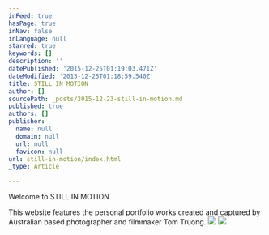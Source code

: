 ```yaml
---
inFeed: true
hasPage: true
inNav: false
inLanguage: null
starred: true
keywords: []
description: ''
datePublished: '2015-12-25T01:19:03.471Z'
dateModified: '2015-12-25T01:18:59.540Z'
title: STILL IN MOTION
author: []
sourcePath: _posts/2015-12-23-still-in-motion.md
published: true
authors: []
publisher:
  name: null
  domain: null
  url: null
  favicon: null
url: still-in-motion/index.html
_type: Article

---
```

Welcome to STILL IN MOTION

This website features the personal portfolio works created and captured by Australian based photographer and filmmaker Tom Truong.
![](https://the-grid-user-content.s3-us-west-2.amazonaws.com/17ccc3b8-5974-44d1-888f-78f2dca79d24.JPG)
![](https://the-grid-user-content.s3-us-west-2.amazonaws.com/64d4dbf8-0e7e-4a47-92d7-9f3de718d7a0.JPG)